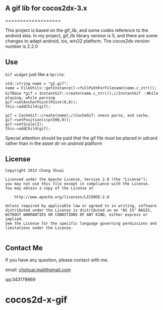 ## A gif lib for cocos2dx-3.x
===================

This project is based on the gif_lib, and some codes reference to the android skia.
In my project, gif_lib library version is 5, and there are some changes to adapt android, ios, win32 platform.
The cocos2dx version number is 2.2.0 


## Use 
`Gif widget` just like a `Sprite`:

	std::string name = "g1.gif";
	name = FileUtils::getInstance()->fullPathForFilename(name.c_str());
	GifBase *gif = InstantGif::create(name.c_str());//InstantGif ：While playing, while parsing
	gif->setAnchorPoint(Point(0,0));
	this->addChild(gif);
	
	gif = CacheGif::create(name);//CacheGif: onece parse, and cache.
	gif->setPosition(ccp(500,0));
	gif->setScale(2);
	this->addChild(gif);
	
Special attention should be paid that the gif file must be placed in sdcard rather than in the asset dir on android platform

## License

```
Copyright 2013 Chang Shuai

Licensed under the Apache License, Version 2.0 (the "License");
you may not use this file except in compliance with the License.
You may obtain a copy of the License at

    http://www.apache.org/licenses/LICENSE-2.0

Unless required by applicable law or agreed to in writing, software
distributed under the License is distributed on an "AS IS" BASIS,
WITHOUT WARRANTIES OR CONDITIONS OF ANY KIND, either express or implied.
See the License for the specific language governing permissions and
limitations under the License.
    
```

## Contact Me

 If you have any question, please contact with me.
 
 email: chshuai.mail@gmail.com
 
 qq:343179869

# cocos2d-x-gif
